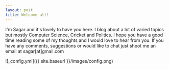 ```yaml
---
layout: post
title: Welcome all!
---
```


I'm Sagar and it's lovely to have you here. I blog about a lot of varied topics but mostly Computer Science, Cricket and Politics. I hope you have a good time reading some of my thoughts and I would love to hear from you. If you have any comments, suggestions or would like to chat just shoot me an email at sagar[at]gmail.com 

![_config.yml]({{ site.baseurl }}/images/config.png)
